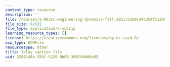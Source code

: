 ```yaml
---
content_type: resource
description: ''
file: /courses/2-003sc-engineering-dynamics-fall-2011/5280144b354f51299b08366f4db68e03_p9DHjoLS3GA.vtt
file_size: 82632
file_type: application/x-subrip
learning_resource_types: []
license: https://creativecommons.org/licenses/by-nc-sa/4.0/
ocw_type: OCWFile
resourcetype: Other
title: 3play caption file
uid: 5280144b-354f-5129-9b08-366f4db68e03
---
```

